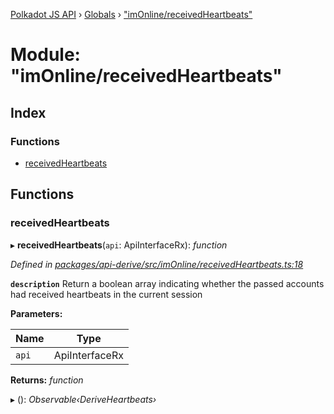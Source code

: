 [Polkadot JS API](../README.md) › [Globals](../globals.md) › ["imOnline/receivedHeartbeats"](_imonline_receivedheartbeats_.md)

# Module: "imOnline/receivedHeartbeats"

## Index

### Functions

* [receivedHeartbeats](_imonline_receivedheartbeats_.md#receivedheartbeats)

## Functions

###  receivedHeartbeats

▸ **receivedHeartbeats**(`api`: ApiInterfaceRx): *function*

*Defined in [packages/api-derive/src/imOnline/receivedHeartbeats.ts:18](https://github.com/polkadot-js/api/blob/bbbd82eb4a/packages/api-derive/src/imOnline/receivedHeartbeats.ts#L18)*

**`description`** Return a boolean array indicating whether the passed accounts had received heartbeats in the current session

**Parameters:**

Name | Type |
------ | ------ |
`api` | ApiInterfaceRx |

**Returns:** *function*

▸ (): *Observable‹DeriveHeartbeats›*
